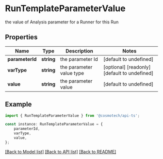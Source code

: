 # RunTemplateParameterValue

the value of Analysis parameter for a Runner for this Run

## Properties

Name | Type | Description | Notes
------------ | ------------- | ------------- | -------------
**parameterId** | **string** | the parameter Id | [default to undefined]
**varType** | **string** | the parameter value type | [optional] [readonly] [default to undefined]
**value** | **string** | the parameter value | [default to undefined]

## Example

```typescript
import { RunTemplateParameterValue } from '@cosmotech/api-ts';

const instance: RunTemplateParameterValue = {
    parameterId,
    varType,
    value,
};
```

[[Back to Model list]](../README.md#documentation-for-models) [[Back to API list]](../README.md#documentation-for-api-endpoints) [[Back to README]](../README.md)
